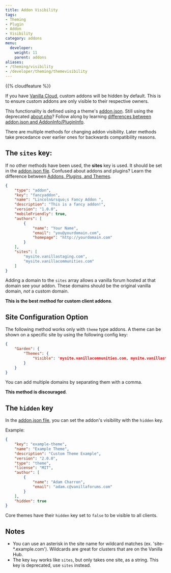 ```yaml
---
title: Addon Visibility
tags:
- Theming
- Plugin
- Addon
- Visibility
category: addons
menu:
  developer:
    weight: 11
    parent: addons
aliases:
- /theming/visibility
- /developer/theming/themevisibility
---
```


{{% cloudfeature %}}

If you have [Vanilla Cloud](http://vanillaforums.com), custom addons will be hidden by default. This is to ensure custom addons are only visible to their respective owners.

This functionality is defined using a theme's [addon.json](/developer/addons/addon-info). Still using the deprecated [about.php](/developer/addons/plugin-theme-info)? Follow along by learning [differences between addon.json and AddonInfo/PluginInfo](/developer/addons/plugin-theme-info/#translation-guide-from-addon-json).

There are multiple methods for changing addon visibility. Later methods take precedance over earlier ones for backwards compatibility reasons.

## The `sites` key:

If no other methods have been used, the **sites** key is used. It should be set in the [addon.json file](/developers/addons/addon-info). Confused about addons and plugins? Learn the difference between [Addons, Plugins, and Themes](/developer/addons/#addons-and-plugins-and-themes-oh-my).

```json
{
    "type": "addon",
    "key": "fancyaddon",
    "name": "Lincoln&rsquo;s Fancy Addon ",
    "description": "This is a fancy addon!",
    "version": "1.0.0",
    "mobileFriendly": true,
    "authors": [
        {
            "name": "Your Name",
            "email": "you@yourdomain.com",
            "homepage": "http://yourdomain.com"
        }
    ],
    "sites": [
        "mysite.vanillastaging.com",
        "mysite.vanillacommunities.com"
    ]
}
```

Adding a domain to the `sites` array allows a vanilla forum hosted at that domain see your addon. These domains should be the original vanilla domain, *not* a custom domain.

**This is the best method for custom client addons**.

## Site Configuration Option

The following method works only with `theme` type addons. A theme can be shown on a specific site by using the following config key:

```json
{
    "Garden": {
        "Themes": {
            "Visible": 'mysite.vanillacommunities.com, mysite.vanillastaging.com'
        }
    }
}
```
You can add multiple domains by separating them with a comma. 

**This method is discouraged**.

## The `hidden` key

In the [addon.json file](/developer/addons/addon-info), you can set the addon's visibility with the `hidden` key.

Example:

```json
{
    "key": "example-theme",
    "name": "Example Theme",
    "description": "Custom Theme Example",
    "version": "2.0.0",
    "type": "theme",
    "license": "MIT",
    "author": [
        {
            "name": "Adam Charron",
            "email": "adam.c@vanillaforums.com"
        }
    ],
    "hidden": true
}
```

Core themes have their `hidden` key set to `false` to be visible to all clients.

## Notes

- You can use an asterisk in the site name for wildcard matches (ex. 'site-*.example.com'). Wildcards are great for clusters that are on the Vanilla Hub.
- The key `key` works like `sites`, but only takes one site, as a string. This key is deprecated, use `sites` instead.
